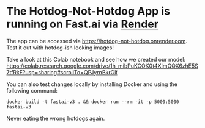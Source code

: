 # The Hotdog-Not-Hotdog App is running on Fast.ai via [Render](https://render.com)

The app can be accessed via https://hotdog-not-hotdog.onrender.com. Test it out with hotdog-ish looking images!


Take a look at this Colab notebook and see how we created our model:
https://colab.research.google.com/drive/1h_mibPuKCOK0t4XImQQX6zhE5S7tfRkF?usp=sharing#scrollTo=QPJyrnBkrGlf


You can also test changes locally by installing Docker and using the following command:

```
docker build -t fastai-v3 . && docker run --rm -it -p 5000:5000 fastai-v3
```
Never eating the wrong hotdogs again.
